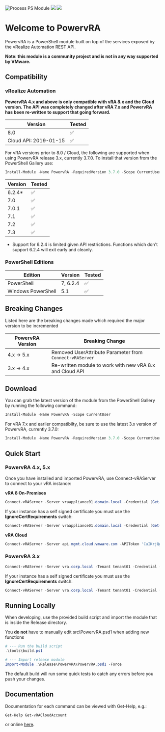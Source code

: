 ![Process PS Module](https://github.com/jakkulabs/PowervRA/actions/workflows/ps-module.yml/badge.svg) ![](https://img.shields.io/powershellgallery/v/PowervRA) ![](https://img.shields.io/powershellgallery/dt/PowervRA)

# Welcome to PowervRA
PowervRA is a PowerShell module built on top of the services exposed by the vRealize Automation REST API.

**Note: this module is a community project and is not in any way supported by VMware.**

## Compatibility

### vRealize Automation

**PowervRA 4.x and above is only compatible with vRA 8.x and the Cloud version. The API was completely changed after vRA 7.x and PowervRA has been re-written to support that going forward.**

| Version | Tested |
| --- | --- |
|8.0| :white_check_mark: |
|Cloud API: 2019-01-15 | :white_check_mark: |


For vRA versions prior to 8.0 / Cloud, the following are supported when using PowervRA release 3.x, currently 3.7.0. To install that version from the PowerShell Gallery use:

```PowerShell
Install-Module -Name PowervRA -RequiredVersion 3.7.0 -Scope CurrentUser
```


| Version | Tested |
| --- | --- |
|6.2.4*| :white_check_mark: |
|7.0| :white_check_mark: |
|7.0.1| :white_check_mark: |
|7.1| :white_check_mark: |
|7.2| :white_check_mark: |
|7.3| :white_check_mark: |


* Support for 6.2.4 is limited given API restrictions. Functions which don't support 6.2.4 will exit early and cleanly.

### PowerShell Editions

|Edition|Version|Tested|
| --- | --- | --- |
|PowerShell|7, 6.2.4| :white_check_mark: |
|Windows PowerShell|5.1| :white_check_mark: |


## Breaking Changes

Listed here are the breaking changes made which required the major version to be incremented

| PowervRA Version | Breaking Change |
| --- | --- |
|4.x -> 5.x| Removed UserAttribute Parameter from `Connect-vRAServer` |
|3.x -> 4.x| Re-written module to work with new vRA 8.x and Cloud API |

## Download

You can grab the latest version of the module from the PowerShell Gallery by running the following command:

```PowerShell
Install-Module -Name PowervRA -Scope CurrentUser
```

For vRA 7.x and earlier compatibilty, be sure to use the latest 3.x version of PowervRA, currently 3.7.0:

```PowerShell
Install-Module -Name PowervRA -RequiredVersion 3.7.0 -Scope CurrentUser
```

## Quick Start

### PowervRA 4.x, 5.x

Once you have installed and imported PowervRA, use Connect-vRAServer to connect to your vRA instance:

**vRA 8 On-Premises**

```PowerShell
Connect-vRAServer -Server vraappliance01.domain.local -Credential (Get-Credential)
```

If your instance has a self signed certificate you must use the **IgnoreCertRequirements** switch:

```PowerShell
Connect-vRAServer -Server vraappliance01.domain.local -Credential (Get-Credential) -IgnoreCertRequirements
```

**vRA Cloud**

```PowerShell
Connect-vRAServer -Server api.mgmt.cloud.vmware.com -APIToken 'CuIKrjQgI6htiyRgIyd0ZtQM91fqg6AQyQhwPFJYgzBsaIKxKcWHLAGk81kknulQ'
```

### PowervRA 3.x

```PowerShell
Connect-vRAServer -Server vra.corp.local -Tenant tenant01 -Credential (Get-Credential)
```

If your instance has a self signed certificate you must use the **IgnoreCertRequirements** switch:

```PowerShell
Connect-vRAServer -Server vra.corp.local -Tenant tenant01 -Credential (Get-Credential) -IgnoreCertRequirements
```

## Running Locally
When developing, use the provided build script and import the module that is inside the Release directory.

You **do not** have to manually edit src\PowervRA.psd1 when adding new functions

```PowerShell
# --- Run the build script
.\tools\build.ps1

# --- Import release module
Import-Module .\Release\PowervRA\PowervRA.psd1 -Force
```
The default build will run some quick tests to catch any errors before you push your changes.

## Documentation

Documentation for each command can be viewed with Get-Help, e.g.:

```
Get-Help Get-vRACloudAccount
```

or online [here](https://jakkulabs.github.io/PowervRA/).